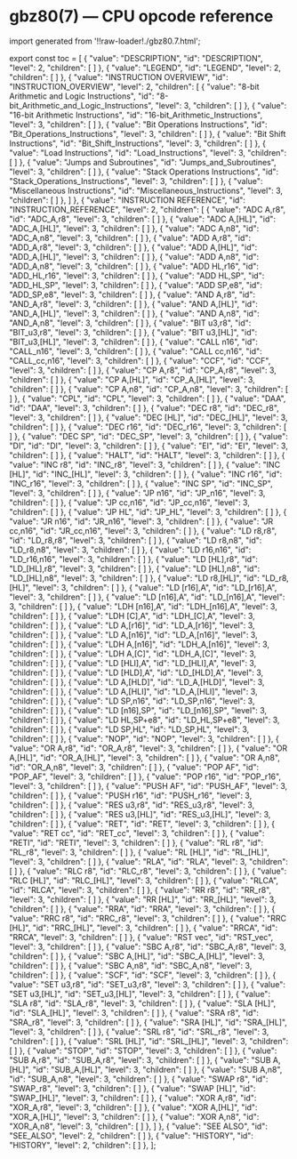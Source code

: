 # gbz80(7) — CPU opcode reference

import generated from '!!raw-loader!./gbz80.7.html';

<div className="manual-text" dangerouslySetInnerHTML={{ __html: generated }} />

export const toc = [
{
	"value": "DESCRIPTION",
	"id": "DESCRIPTION",
	"level": 2,
	"children": [
	]
},
{
	"value": "LEGEND",
	"id": "LEGEND",
	"level": 2,
	"children": [
	]
},
{
	"value": "INSTRUCTION OVERVIEW",
	"id": "INSTRUCTION_OVERVIEW",
	"level": 2,
	"children": [
{
	"value": "8-bit Arithmetic and Logic Instructions",
	"id": "8-bit_Arithmetic_and_Logic_Instructions",
	"level": 3,
	"children": [
	]
},
{
	"value": "16-bit Arithmetic Instructions",
	"id": "16-bit_Arithmetic_Instructions",
	"level": 3,
	"children": [
	]
},
{
	"value": "Bit Operations Instructions",
	"id": "Bit_Operations_Instructions",
	"level": 3,
	"children": [
	]
},
{
	"value": "Bit Shift Instructions",
	"id": "Bit_Shift_Instructions",
	"level": 3,
	"children": [
	]
},
{
	"value": "Load Instructions",
	"id": "Load_Instructions",
	"level": 3,
	"children": [
	]
},
{
	"value": "Jumps and Subroutines",
	"id": "Jumps_and_Subroutines",
	"level": 3,
	"children": [
	]
},
{
	"value": "Stack Operations Instructions",
	"id": "Stack_Operations_Instructions",
	"level": 3,
	"children": [
	]
},
{
	"value": "Miscellaneous Instructions",
	"id": "Miscellaneous_Instructions",
	"level": 3,
	"children": [
	]
},
	]
},
{
	"value": "INSTRUCTION REFERENCE",
	"id": "INSTRUCTION_REFERENCE",
	"level": 2,
	"children": [
{
	"value": "ADC A,r8",
	"id": "ADC_A,r8",
	"level": 3,
	"children": [
	]
},
{
	"value": "ADC A,[HL]",
	"id": "ADC_A,[HL]",
	"level": 3,
	"children": [
	]
},
{
	"value": "ADC A,n8",
	"id": "ADC_A,n8",
	"level": 3,
	"children": [
	]
},
{
	"value": "ADD A,r8",
	"id": "ADD_A,r8",
	"level": 3,
	"children": [
	]
},
{
	"value": "ADD A,[HL]",
	"id": "ADD_A,[HL]",
	"level": 3,
	"children": [
	]
},
{
	"value": "ADD A,n8",
	"id": "ADD_A,n8",
	"level": 3,
	"children": [
	]
},
{
	"value": "ADD HL,r16",
	"id": "ADD_HL,r16",
	"level": 3,
	"children": [
	]
},
{
	"value": "ADD HL,SP",
	"id": "ADD_HL,SP",
	"level": 3,
	"children": [
	]
},
{
	"value": "ADD SP,e8",
	"id": "ADD_SP,e8",
	"level": 3,
	"children": [
	]
},
{
	"value": "AND A,r8",
	"id": "AND_A,r8",
	"level": 3,
	"children": [
	]
},
{
	"value": "AND A,[HL]",
	"id": "AND_A,[HL]",
	"level": 3,
	"children": [
	]
},
{
	"value": "AND A,n8",
	"id": "AND_A,n8",
	"level": 3,
	"children": [
	]
},
{
	"value": "BIT u3,r8",
	"id": "BIT_u3,r8",
	"level": 3,
	"children": [
	]
},
{
	"value": "BIT u3,[HL]",
	"id": "BIT_u3,[HL]",
	"level": 3,
	"children": [
	]
},
{
	"value": "CALL n16",
	"id": "CALL_n16",
	"level": 3,
	"children": [
	]
},
{
	"value": "CALL cc,n16",
	"id": "CALL_cc,n16",
	"level": 3,
	"children": [
	]
},
{
	"value": "CCF",
	"id": "CCF",
	"level": 3,
	"children": [
	]
},
{
	"value": "CP A,r8",
	"id": "CP_A,r8",
	"level": 3,
	"children": [
	]
},
{
	"value": "CP A,[HL]",
	"id": "CP_A,[HL]",
	"level": 3,
	"children": [
	]
},
{
	"value": "CP A,n8",
	"id": "CP_A,n8",
	"level": 3,
	"children": [
	]
},
{
	"value": "CPL",
	"id": "CPL",
	"level": 3,
	"children": [
	]
},
{
	"value": "DAA",
	"id": "DAA",
	"level": 3,
	"children": [
	]
},
{
	"value": "DEC r8",
	"id": "DEC_r8",
	"level": 3,
	"children": [
	]
},
{
	"value": "DEC [HL]",
	"id": "DEC_[HL]",
	"level": 3,
	"children": [
	]
},
{
	"value": "DEC r16",
	"id": "DEC_r16",
	"level": 3,
	"children": [
	]
},
{
	"value": "DEC SP",
	"id": "DEC_SP",
	"level": 3,
	"children": [
	]
},
{
	"value": "DI",
	"id": "DI",
	"level": 3,
	"children": [
	]
},
{
	"value": "EI",
	"id": "EI",
	"level": 3,
	"children": [
	]
},
{
	"value": "HALT",
	"id": "HALT",
	"level": 3,
	"children": [
	]
},
{
	"value": "INC r8",
	"id": "INC_r8",
	"level": 3,
	"children": [
	]
},
{
	"value": "INC [HL]",
	"id": "INC_[HL]",
	"level": 3,
	"children": [
	]
},
{
	"value": "INC r16",
	"id": "INC_r16",
	"level": 3,
	"children": [
	]
},
{
	"value": "INC SP",
	"id": "INC_SP",
	"level": 3,
	"children": [
	]
},
{
	"value": "JP n16",
	"id": "JP_n16",
	"level": 3,
	"children": [
	]
},
{
	"value": "JP cc,n16",
	"id": "JP_cc,n16",
	"level": 3,
	"children": [
	]
},
{
	"value": "JP HL",
	"id": "JP_HL",
	"level": 3,
	"children": [
	]
},
{
	"value": "JR n16",
	"id": "JR_n16",
	"level": 3,
	"children": [
	]
},
{
	"value": "JR cc,n16",
	"id": "JR_cc,n16",
	"level": 3,
	"children": [
	]
},
{
	"value": "LD r8,r8",
	"id": "LD_r8,r8",
	"level": 3,
	"children": [
	]
},
{
	"value": "LD r8,n8",
	"id": "LD_r8,n8",
	"level": 3,
	"children": [
	]
},
{
	"value": "LD r16,n16",
	"id": "LD_r16,n16",
	"level": 3,
	"children": [
	]
},
{
	"value": "LD [HL],r8",
	"id": "LD_[HL],r8",
	"level": 3,
	"children": [
	]
},
{
	"value": "LD [HL],n8",
	"id": "LD_[HL],n8",
	"level": 3,
	"children": [
	]
},
{
	"value": "LD r8,[HL]",
	"id": "LD_r8,[HL]",
	"level": 3,
	"children": [
	]
},
{
	"value": "LD [r16],A",
	"id": "LD_[r16],A",
	"level": 3,
	"children": [
	]
},
{
	"value": "LD [n16],A",
	"id": "LD_[n16],A",
	"level": 3,
	"children": [
	]
},
{
	"value": "LDH [n16],A",
	"id": "LDH_[n16],A",
	"level": 3,
	"children": [
	]
},
{
	"value": "LDH [C],A",
	"id": "LDH_[C],A",
	"level": 3,
	"children": [
	]
},
{
	"value": "LD A,[r16]",
	"id": "LD_A,[r16]",
	"level": 3,
	"children": [
	]
},
{
	"value": "LD A,[n16]",
	"id": "LD_A,[n16]",
	"level": 3,
	"children": [
	]
},
{
	"value": "LDH A,[n16]",
	"id": "LDH_A,[n16]",
	"level": 3,
	"children": [
	]
},
{
	"value": "LDH A,[C]",
	"id": "LDH_A,[C]",
	"level": 3,
	"children": [
	]
},
{
	"value": "LD [HLI],A",
	"id": "LD_[HLI],A",
	"level": 3,
	"children": [
	]
},
{
	"value": "LD [HLD],A",
	"id": "LD_[HLD],A",
	"level": 3,
	"children": [
	]
},
{
	"value": "LD A,[HLD]",
	"id": "LD_A,[HLD]",
	"level": 3,
	"children": [
	]
},
{
	"value": "LD A,[HLI]",
	"id": "LD_A,[HLI]",
	"level": 3,
	"children": [
	]
},
{
	"value": "LD SP,n16",
	"id": "LD_SP,n16",
	"level": 3,
	"children": [
	]
},
{
	"value": "LD [n16],SP",
	"id": "LD_[n16],SP",
	"level": 3,
	"children": [
	]
},
{
	"value": "LD HL,SP+e8",
	"id": "LD_HL,SP+e8",
	"level": 3,
	"children": [
	]
},
{
	"value": "LD SP,HL",
	"id": "LD_SP,HL",
	"level": 3,
	"children": [
	]
},
{
	"value": "NOP",
	"id": "NOP",
	"level": 3,
	"children": [
	]
},
{
	"value": "OR A,r8",
	"id": "OR_A,r8",
	"level": 3,
	"children": [
	]
},
{
	"value": "OR A,[HL]",
	"id": "OR_A,[HL]",
	"level": 3,
	"children": [
	]
},
{
	"value": "OR A,n8",
	"id": "OR_A,n8",
	"level": 3,
	"children": [
	]
},
{
	"value": "POP AF",
	"id": "POP_AF",
	"level": 3,
	"children": [
	]
},
{
	"value": "POP r16",
	"id": "POP_r16",
	"level": 3,
	"children": [
	]
},
{
	"value": "PUSH AF",
	"id": "PUSH_AF",
	"level": 3,
	"children": [
	]
},
{
	"value": "PUSH r16",
	"id": "PUSH_r16",
	"level": 3,
	"children": [
	]
},
{
	"value": "RES u3,r8",
	"id": "RES_u3,r8",
	"level": 3,
	"children": [
	]
},
{
	"value": "RES u3,[HL]",
	"id": "RES_u3,[HL]",
	"level": 3,
	"children": [
	]
},
{
	"value": "RET",
	"id": "RET",
	"level": 3,
	"children": [
	]
},
{
	"value": "RET cc",
	"id": "RET_cc",
	"level": 3,
	"children": [
	]
},
{
	"value": "RETI",
	"id": "RETI",
	"level": 3,
	"children": [
	]
},
{
	"value": "RL r8",
	"id": "RL_r8",
	"level": 3,
	"children": [
	]
},
{
	"value": "RL [HL]",
	"id": "RL_[HL]",
	"level": 3,
	"children": [
	]
},
{
	"value": "RLA",
	"id": "RLA",
	"level": 3,
	"children": [
	]
},
{
	"value": "RLC r8",
	"id": "RLC_r8",
	"level": 3,
	"children": [
	]
},
{
	"value": "RLC [HL]",
	"id": "RLC_[HL]",
	"level": 3,
	"children": [
	]
},
{
	"value": "RLCA",
	"id": "RLCA",
	"level": 3,
	"children": [
	]
},
{
	"value": "RR r8",
	"id": "RR_r8",
	"level": 3,
	"children": [
	]
},
{
	"value": "RR [HL]",
	"id": "RR_[HL]",
	"level": 3,
	"children": [
	]
},
{
	"value": "RRA",
	"id": "RRA",
	"level": 3,
	"children": [
	]
},
{
	"value": "RRC r8",
	"id": "RRC_r8",
	"level": 3,
	"children": [
	]
},
{
	"value": "RRC [HL]",
	"id": "RRC_[HL]",
	"level": 3,
	"children": [
	]
},
{
	"value": "RRCA",
	"id": "RRCA",
	"level": 3,
	"children": [
	]
},
{
	"value": "RST vec",
	"id": "RST_vec",
	"level": 3,
	"children": [
	]
},
{
	"value": "SBC A,r8",
	"id": "SBC_A,r8",
	"level": 3,
	"children": [
	]
},
{
	"value": "SBC A,[HL]",
	"id": "SBC_A,[HL]",
	"level": 3,
	"children": [
	]
},
{
	"value": "SBC A,n8",
	"id": "SBC_A,n8",
	"level": 3,
	"children": [
	]
},
{
	"value": "SCF",
	"id": "SCF",
	"level": 3,
	"children": [
	]
},
{
	"value": "SET u3,r8",
	"id": "SET_u3,r8",
	"level": 3,
	"children": [
	]
},
{
	"value": "SET u3,[HL]",
	"id": "SET_u3,[HL]",
	"level": 3,
	"children": [
	]
},
{
	"value": "SLA r8",
	"id": "SLA_r8",
	"level": 3,
	"children": [
	]
},
{
	"value": "SLA [HL]",
	"id": "SLA_[HL]",
	"level": 3,
	"children": [
	]
},
{
	"value": "SRA r8",
	"id": "SRA_r8",
	"level": 3,
	"children": [
	]
},
{
	"value": "SRA [HL]",
	"id": "SRA_[HL]",
	"level": 3,
	"children": [
	]
},
{
	"value": "SRL r8",
	"id": "SRL_r8",
	"level": 3,
	"children": [
	]
},
{
	"value": "SRL [HL]",
	"id": "SRL_[HL]",
	"level": 3,
	"children": [
	]
},
{
	"value": "STOP",
	"id": "STOP",
	"level": 3,
	"children": [
	]
},
{
	"value": "SUB A,r8",
	"id": "SUB_A,r8",
	"level": 3,
	"children": [
	]
},
{
	"value": "SUB A,[HL]",
	"id": "SUB_A,[HL]",
	"level": 3,
	"children": [
	]
},
{
	"value": "SUB A,n8",
	"id": "SUB_A,n8",
	"level": 3,
	"children": [
	]
},
{
	"value": "SWAP r8",
	"id": "SWAP_r8",
	"level": 3,
	"children": [
	]
},
{
	"value": "SWAP [HL]",
	"id": "SWAP_[HL]",
	"level": 3,
	"children": [
	]
},
{
	"value": "XOR A,r8",
	"id": "XOR_A,r8",
	"level": 3,
	"children": [
	]
},
{
	"value": "XOR A,[HL]",
	"id": "XOR_A,[HL]",
	"level": 3,
	"children": [
	]
},
{
	"value": "XOR A,n8",
	"id": "XOR_A,n8",
	"level": 3,
	"children": [
	]
},
	]
},
{
	"value": "SEE ALSO",
	"id": "SEE_ALSO",
	"level": 2,
	"children": [
	]
},
{
	"value": "HISTORY",
	"id": "HISTORY",
	"level": 2,
	"children": [
	]
},
];
